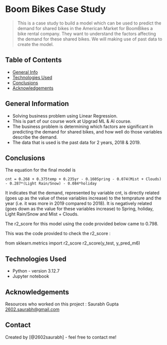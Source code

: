 # Boom Bikes Case Study
> This is a case study to build a model which can be used to predict the demand for shared bikes in the American Market for BoomBikes a bike rental company. They want to understand the factors affecting the demand for these shared bikes. We will making use of past data to create the model.

    
## Table of Contents
* [General Info](#general-information) 
* [Technologies Used](#technologies-used) 
* [Conclusions](#conclusions)
* [Acknowledgements](#acknowledgements)

<!-- You can include any other section that is pertinent to your problem -->

## General Information
- Solving business problem using Linear Regression.
- This is part of our course work at Upgrad ML & AI course.
- The business problem is determining which factors are significant in predicting the demand for shared bikes, and how well do those variables describe the demand.
- The data that is used is the past data for 2 years, 2018 & 2019.

<!-- You don't have to answer all the questions - just the ones relevant to your project. -->

## Conclusions
The equation for the final model is

    cnt = 0.268 + 0.375temp + 0.235yr - 0.160Spring - 0.074(Mist + Clouds) - 0.287*(Light Rain/Snow) - 0.084*holiday

It indicates that the demand, represented by variable cnt, is directly related (goes up as the value of these variables increase) to the temprature and the year (i.e. it was more in 2019 compared to 2018). It is negatively related (goes down as the value for these variables increase) to Spring, holiday, Light Rain/Snow and Mist + Clouds.

The r2_score for this model using the code provided below came to 0.798.

This was the code provided to check the r2_score :

from sklearn.metrics import r2_score
r2_score(y_test, y_pred_m6)

<!-- You don't have to answer all the questions - just the ones relevant to your project. -->


## Technologies Used
- Python - version 3.12.7
- Jupyter notebook 

<!-- As the libraries versions keep on changing, it is recommended to mention the version of library used in this project -->

## Acknowledgements
Resources who worked on this project : Saurabh Gupta 2602.saurabh@gmail.com 


## Contact
Created by [@2602saurabh] - feel free to contact me!


<!-- Optional -->
<!-- ## License -->
<!-- This project is open source and available under the [... License](). -->

<!-- You don't have to include all sections - just the one's relevant to your project -->